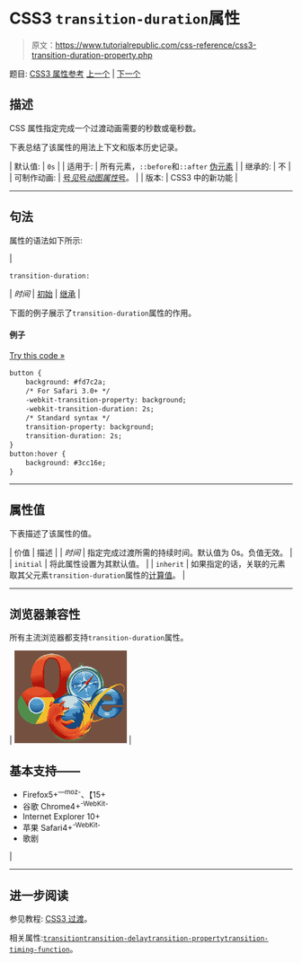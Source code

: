 # CSS3 `transition-duration`属性

> 原文：<https://www.tutorialrepublic.com/css-reference/css3-transition-duration-property.php>

题目: [CSS3 属性参考](css3-properties.php) [上一个](css3-transition-delay-property.php) | [下一个](css3-transition-property-property.php)

## 描述

CSS 属性指定完成一个过渡动画需要的秒数或毫秒数。

下表总结了该属性的用法上下文和版本历史记录。

| 默认值: | `0s` |
| 适用于: | 所有元素，`::before`和`::after` [伪元素](../css-tutorial/css-pseudo-elements.php#pseudo-elements) |
| 继承的: | 不 |
| 可制作动画: | [号*见*号*动图属性*号](css-animatable-properties.php)。 |
| 版本: | CSS3 中的新功能 |

* * *

## 句法

属性的语法如下所示:

| 

```
transition-duration: 
```

 | *时间* &#124; [初始](../definitions.php#initial) &#124; [继承](../definitions.php#inherit) |

下面的例子展示了`transition-duration`属性的作用。

#### 例子

[Try this code »](../codelab.php?topic=css3&file=transition-duration-property "Try this code using online Editor")

```
button {
    background: #fd7c2a;
    /* For Safari 3.0+ */
    -webkit-transition-property: background;
    -webkit-transition-duration: 2s;
    /* Standard syntax */
    transition-property: background;
    transition-duration: 2s;
}
button:hover {
    background: #3cc16e;
}
```

* * *

## 属性值

下表描述了该属性的值。

| 价值 | 描述 |
| *时间* | 指定完成过渡所需的持续时间。默认值为 0s。负值无效。 |
| `initial` | 将此属性设置为其默认值。 |
| `inherit` | 如果指定的话，关联的元素取其父元素`transition-duration`属性的[计算值](../definitions.php#computed-value)。 |

* * *

## 浏览器兼容性

所有主流浏览器都支持`transition-duration`属性。

| ![Browsers Icon](img/e9331123c77668c1832e541c2fca1002.png) | 

## 基本支持——

*   Firefox5+<sup class="badge">—moz-</sup>、【15+
*   谷歌 Chrome4+<sup class="badge">-WebKit-</sup>
*   Internet Explorer 10+
*   苹果 Safari4+<sup class="badge">-WebKit-</sup>
*   歌剧

 |

* * *

## 进一步阅读

参见教程: [CSS3 过渡](../css-tutorial/css3-transitions.php)。

相关属性:[`transition`](css3-transition-property.php)[`transition-delay`](css3-transition-delay-property.php)[`transition-property`](css3-transition-property-property.php)[`transition-timing-function`](css3-transition-timing-function-property.php)。
